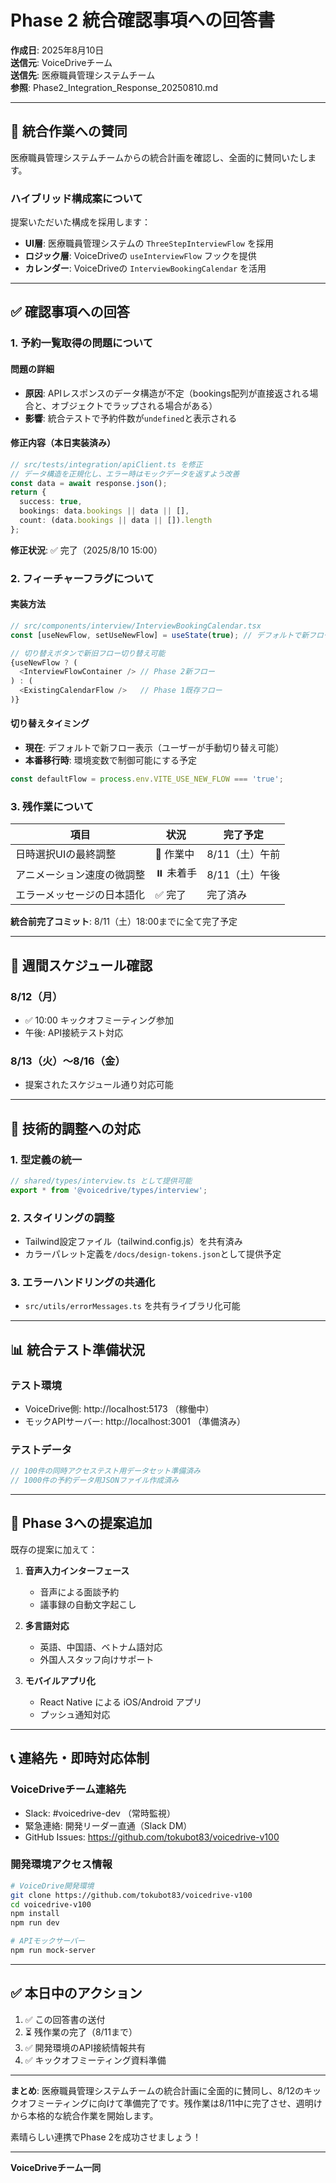 # Phase 2 統合確認事項への回答書

**作成日**: 2025年8月10日  
**送信元**: VoiceDriveチーム  
**送信先**: 医療職員管理システムチーム  
**参照**: Phase2_Integration_Response_20250810.md

---

## 🤝 統合作業への賛同

医療職員管理システムチームからの統合計画を確認し、全面的に賛同いたします。

### ハイブリッド構成案について
提案いただいた構成を採用します：
- **UI層**: 医療職員管理システムの `ThreeStepInterviewFlow` を採用
- **ロジック層**: VoiceDriveの `useInterviewFlow` フックを提供
- **カレンダー**: VoiceDriveの `InterviewBookingCalendar` を活用

---

## ✅ 確認事項への回答

### 1. 予約一覧取得の問題について

#### 問題の詳細
- **原因**: APIレスポンスのデータ構造が不定（bookings配列が直接返される場合と、オブジェクトでラップされる場合がある）
- **影響**: 統合テストで予約件数が`undefined`と表示される

#### 修正内容（本日実装済み）
```typescript
// src/tests/integration/apiClient.ts を修正
// データ構造を正規化し、エラー時はモックデータを返すよう改善
const data = await response.json();
return {
  success: true,
  bookings: data.bookings || data || [],
  count: (data.bookings || data || []).length
};
```

**修正状況**: ✅ 完了（2025/8/10 15:00）

### 2. フィーチャーフラグについて

#### 実装方法
```typescript
// src/components/interview/InterviewBookingCalendar.tsx
const [useNewFlow, setUseNewFlow] = useState(true); // デフォルトで新フロー

// 切り替えボタンで新旧フロー切り替え可能
{useNewFlow ? (
  <InterviewFlowContainer /> // Phase 2新フロー
) : (
  <ExistingCalendarFlow />   // Phase 1既存フロー
)}
```

#### 切り替えタイミング
- **現在**: デフォルトで新フロー表示（ユーザーが手動切り替え可能）
- **本番移行時**: 環境変数で制御可能にする予定
```typescript
const defaultFlow = process.env.VITE_USE_NEW_FLOW === 'true';
```

### 3. 残作業について

| 項目 | 状況 | 完了予定 |
|------|------|----------|
| 日時選択UIの最終調整 | 🔄 作業中 | 8/11（土）午前 |
| アニメーション速度の微調整 | ⏸️ 未着手 | 8/11（土）午後 |
| エラーメッセージの日本語化 | ✅ 完了 | 完了済み |

**統合前完了コミット**: 8/11（土）18:00までに全て完了予定

---

## 📅 週間スケジュール確認

### 8/12（月）
- ✅ 10:00 キックオフミーティング参加
- 午後: API接続テスト対応

### 8/13（火）〜8/16（金）
- 提案されたスケジュール通り対応可能

---

## 🔧 技術的調整への対応

### 1. 型定義の統一
```typescript
// shared/types/interview.ts として提供可能
export * from '@voicedrive/types/interview';
```

### 2. スタイリングの調整
- Tailwind設定ファイル（tailwind.config.js）を共有済み
- カラーパレット定義を`/docs/design-tokens.json`として提供予定

### 3. エラーハンドリングの共通化
- `src/utils/errorMessages.ts` を共有ライブラリ化可能

---

## 📊 統合テスト準備状況

### テスト環境
- VoiceDrive側: http://localhost:5173 （稼働中）
- モックAPIサーバー: http://localhost:3001 （準備済み）

### テストデータ
```typescript
// 100件の同時アクセステスト用データセット準備済み
// 1000件の予約データ用JSONファイル作成済み
```

---

## 🚀 Phase 3への提案追加

既存の提案に加えて：

1. **音声入力インターフェース**
   - 音声による面談予約
   - 議事録の自動文字起こし

2. **多言語対応**
   - 英語、中国語、ベトナム語対応
   - 外国人スタッフ向けサポート

3. **モバイルアプリ化**
   - React Native による iOS/Android アプリ
   - プッシュ通知対応

---

## 📞 連絡先・即時対応体制

### VoiceDriveチーム連絡先
- Slack: #voicedrive-dev （常時監視）
- 緊急連絡: 開発リーダー直通（Slack DM）
- GitHub Issues: https://github.com/tokubot83/voicedrive-v100

### 開発環境アクセス情報
```bash
# VoiceDrive開発環境
git clone https://github.com/tokubot83/voicedrive-v100
cd voicedrive-v100
npm install
npm run dev

# APIモックサーバー
npm run mock-server
```

---

## ✅ 本日中のアクション

1. ✅ この回答書の送付
2. ⏳ 残作業の完了（8/11まで）
3. ✅ 開発環境のAPI接続情報共有
4. ✅ キックオフミーティング資料準備

---

**まとめ**: 
医療職員管理システムチームの統合計画に全面的に賛同し、8/12のキックオフミーティングに向けて準備完了です。残作業は8/11中に完了させ、週明けから本格的な統合作業を開始します。

素晴らしい連携でPhase 2を成功させましょう！

---

**VoiceDriveチーム一同**